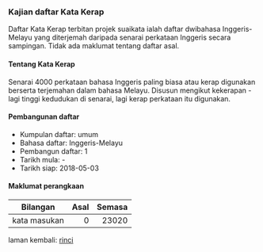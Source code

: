 ---
---

### Kajian daftar Kata Kerap

Daftar Kata Kerap terbitan projek suaikata ialah daftar
dwibahasa Inggeris-Melayu yang diterjemah daripada senarai
perkataan Inggeris secara sampingan. Tidak ada maklumat
tentang daftar asal.

#### Tentang Kata Kerap

Senarai 4000 perkataan bahasa Inggeris paling biasa atau
kerap digunakan berserta terjemahan dalam bahasa Melayu.
Disusun mengikut kekerapan - lagi tinggi kedudukan di
senarai, lagi kerap perkataan itu digunakan.

#### Pembangunan daftar

* Kumpulan daftar: umum
* Bahasa daftar: Inggeris-Melayu
* Pembangun daftar: 1
* Tarikh mula: -
* Tarikh siap: 2018-05-03

#### Maklumat perangkaan

| Bilangan     | Asal    | Semasa  |
| ------------ | -------:| -------:|
| kata masukan | 0       | 23020   |

laman kembali: [rinci][0]

  [0]: ../rinci.md
